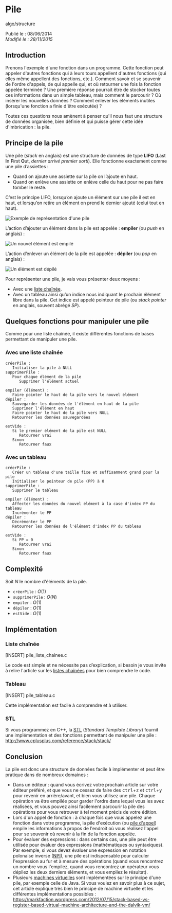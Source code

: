 Pile
====
algo/structure

Publié le : 08/06/2014  
*Modifié le : 28/11/2015*

## Introduction

Prenons l'exemple d'une fonction dans un programme. Cette fonction peut appeler d'autres fonctions qui à leurs tours appellent d'autres fonctions (qui elles même appellent des fonctions, etc.). Comment savoir et se souvenir de l'ordre d'appels, de qui appelle qui, et où retourner une fois la fonction appelée terminée ? Une première réponse pourrait être de stocker toutes ces informations dans un simple tableau, mais comment le parcourir ? Où insérer les nouvelles données ? Comment enlever les éléments inutiles (lorsqu'une fonction a finie d'être exécutée) ?

Toutes ces questions nous amènent à penser qu'il nous faut une structure de données organisée, bien définie et qui puisse gérer cette idée d'imbrication : la pile.

## Principe de la pile

Une pile (*stack* en anglais) est une structure de données de type **LIFO** (**L**ast **I**n **F**irst **O**ut, *dernier arrivé premier sorti*). Elle fonctionne exactement comme une pile d’assiettes :

- Quand on ajoute une assiette sur la pile on l’ajoute en haut.
- Quand on enlève une assiette on enlève celle du haut pour ne pas faire tomber le reste.

C’est le principe LIFO, lorsqu’on ajoute un élément sur une pile il est en haut, et lorsqu’on retire un élément on prend le dernier ajouté (celui tout en haut).

![Exemple de représentation d'une pile](//static.napnac.ga/img/algo/structure/pile/exemple_pile.png)

L’action d’ajouter un élément dans la pile est appelée : **empiler** (ou *push* en anglais) :

![Un nouvel élément est empilé](//static.napnac.ga/img/algo/structure/pile/exemple_ajout.png)

L’action d’enlever un élément de la pile est appelée : **dépiler** (ou *pop* en anglais) :

![Un élément est dépilé](//static.napnac.ga/img/algo/structure/pile/exemple_suppression.png)

Pour représenter une pile, je vais vous présenter deux moyens :

- Avec une [liste chaînée](/algo/structure/liste_chainee.html).
- Avec un tableau ainsi qu’un indice nous indiquant le prochain élément libre dans la pile. Cet indice est appelé pointeur de pile (ou *stack pointer* en anglais, souvent abrégé *SP*).

## Quelques fonctions pour manipuler une pile

Comme pour une liste chaînée, il existe différentes fonctions de bases permettant de manipuler une pile.

### Avec une liste chaînée

```nohighlight
créerPile :
   Initialiser la pile à NULL
supprimerPile :
   Pour chaque élément de la pile
      Supprimer l'élément actuel

empiler (élément) :
   Faire pointer le haut de la pile vers le nouvel élément
dépiler :
   Sauvegarder les données de l'élément en haut de la pile
   Supprimer l'élément en haut
   Faire pointer le haut de la pile vers NULL
   Retourner les données sauvegardées

estVide :
   Si le premier élément de la pile est NULL
      Retourner vrai
   Sinon
      Retourner faux
```

### Avec un tableau

```nohighlight
créerPile :
   Créer un tableau d'une taille fixe et suffisamment grand pour la pile
   Initialiser le pointeur de pile (PP) à 0
supprimerPile :
   Supprimer le tableau

empiler (élément) :
   Affecter les données du nouvel élément à la case d'index PP du tableau
   Incrémenter le PP
dépiler :
   Décrémenter le PP
   Retourner les données de l'élément d'index PP du tableau

estVide :
   Si PP = 0
      Retourner vrai
   Sinon 
      Retourner faux
```

## Complexité

Soit $N$ le nombre d'éléments de la pile.

- `créerPile` : $O(1)$
- `supprimerPile` : $O(N)$
- `empiler` : $O(1)$
- `dépiler` : $O(1)$
- `estVide` : $O(1)$

## Implémentation

### Liste chaînée

[INSERT]
pile_liste_chainee.c

Le code est simple et ne nécessite pas d’explication, si besoin je vous invite à relire l'article sur les [listes chaînées](/algo/structure/liste_chainee.html) pour bien comprendre le code.

### Tableau

[INSERT]
pile_tableau.c

Cette implémentation est facile à comprendre et à utiliser.

### STL

Si vous programmez en C++, la [STL](https://en.wikipedia.org/wiki/Standard_Template_Library) (*Standard Template Library*) fournit une implémentation et des fonctions permettant de manipuler une pile : <http://www.cplusplus.com/reference/stack/stack/>

## Conclusion

La pile est donc une structure de données facile à implémenter et peut être pratique dans de nombreux domaines : 

- Dans un éditeur : quand vous écrivez votre prochain article sur votre éditeur préféré, et que vous ne cessez de faire des <kbd>ctrl</kbd>+<kbd>z</kbd> et <kbd>ctrl</kbd>+<kbd>y</kbd> pour revenir en arrière/avant, et bien vous utilisez une pile. Chaque opération va être empilée pour garder l'ordre dans lequel vous les avez réalisées, et vous pouvez ainsi facilement parcourir la pile des opérations pour vous retrouver à tel moment précis de votre édition.
- Lors d'un appel de fonction : à chaque fois que vous appelez une fonction dans votre programme, la pile d'exécution (ou [pile d'appel](https://en.wikipedia.org/wiki/Call_stack)) empile les informations à propos de l'endroit où vous réalisez l'appel pour se souvenir où revenir à la fin de la fonction appelée.
- Pour évaluer des expressions : dans certains cas, une pile peut être utilisée pour évaluer des expressions (mathématiques ou syntaxiques). Par exemple, si vous devez évaluer une expression en notation polonaise inverse ([NPI](https://en.wikipedia.org/wiki/Reverse_Polish_notation)), une pile est indispensable pour calculer l'expression au fur et à mesure des opérations (quand vous rencontrez un nombre vous l'empilez, quand vous rencontrez un opérateur vous dépilez les deux derniers éléments, et vous empilez le résultat).
- Plusieurs [machines virtuelles](https://en.wikipedia.org/wiki/Virtual_machine) sont implémentées sur le principe d'une pile, par exemple celle de Java. Si vous voulez en savoir plus à ce sujet, cet article explique très bien le principe de machine virtuelle et les différentes implémentations possibles : <https://markfaction.wordpress.com/2012/07/15/stack-based-vs-register-based-virtual-machine-architecture-and-the-dalvik-vm/>

